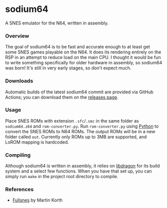 # sodium64
A SNES emulator for the N64, written in assembly.

### Overview
The goal of sodium64 is to be fast and accurate enough to at least get some SNES games playable on the N64. It does its rendering entirely on the RSP in an attempt to reduce load on the main CPU. I thought it would be fun to write something specifically for older hardware in assembly, so sodium64 was born! It's still in very early stages, so don't expect much.

### Downloads
Automatic builds of the latest sodium64 commit are provided via GitHub Actions; you can download them on the [releases page](https://github.com/Hydr8gon/NooDS/releases).

### Usage
Place SNES ROMs with extension `.sfc`/`.smc` in the same folder as `sodium64.z64` and `rom-converter.py`. Run `rom-converter.py` using [Python](https://www.python.org) to convert the SNES ROMs to N64 ROMs. The output ROMs will be in a new folder called `out`. Currently only ROMs up to 3MB are supported, and LoROM mapping is hardcoded.

### Compiling
Although sodium64 is written in assembly, it relies on [libdragon](https://github.com/DragonMinded/libdragon.git) for its build system and a select few functions. When you have that set up, you can simply run `make` in the project root directory to compile.

### References
* [Fullsnes](https://problemkaputt.de/fullsnes.htm) by Martin Korth

